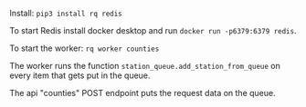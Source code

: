 Install: `pip3 install rq redis`

To start Redis install docker desktop and run `docker run -p6379:6379 redis`.


To start the worker: `rq worker counties`

The worker runs the function `station_queue.add_station_from_queue` on every item that gets put in the queue.

The api "counties" POST endpoint puts the request data on the queue.